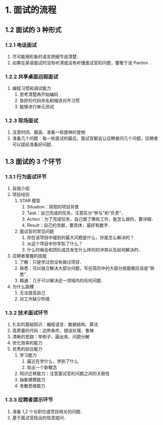 # 1. 面试的流程

## 1.2 面试的 3 种形式

### 1.2.1 电话面试

1. 尽可能用形象的语言把细节说清楚．
2. 如果在英语面试时没有听清或没有听懂面试官的问题，要敢于说 Pardon ．

### 1.2.2 共享桌面远程面试

1. 编程习惯和调试能力
    1. 思考清楚再开始编码
    2. 良好的代码命名和缩进对齐习惯
    3. 能够进行单元测试

### 1.2.3 现场面试

1. 注意时间、服装、准备一些提神的食物
2. 准备几个问题：每一轮面试的最后，面试官都会让应聘者问几个问题，应聘者可以提前准备好问题．

## 1.3 面试的 3 个环节

### 1.3.1 行为面试环节

1. 自我介绍
2. 项目经历
    1. STAR 模型
        1. Situation：简短的项目背景
        2. Task：自己完成的任务，注意区分“参与”和“负责”．
        3. Action：为了完成任务，自己做了哪些工作，是怎么做的，要详细．
        4. Result：自己的贡献，要具体，最好有数字．
    2. 面试官的常见问题
        1. 你在该项目中碰到的最大问题是什么，你是怎么解决的？
        2. 从这个项目中你学到了什么？
        3. 什么时候会和团队成员发生什么样的的冲突以及如何解决的．
3. 应聘者掌握的技能
    1. 了解：只是学过但没有做过项目．
    2. 熟悉：可以独立解决大部分问题，写在简历中的大部分技能都应该是“熟悉”．
    3. 精通：几乎可以解决这一领域内的任何问题．
4. 为什么跳槽
    1. 无法提高自己
    2. 对工作缺少热情

### 1.3.2 技术面试环节

1. 扎实的基础知识：编程语言、数据结构、算法
2. 高质量的代码：边界条件、错误处理、鲁棒
3. 清晰的思路：举例子、画出来、问题分解
4. 优化效率的能力
5. 优秀的综合能力
    1. 学习能力
        1. 最近在学什么，学到了什么
        2. 给出一个新概念
    2. 知识迁移能力：注意面试官的问题之间的关联性
    3. 抽象建模能力
    4. 发散思维能力

### 1.3.3 应聘者提示环节

1. 准备 1,2 个与职位或项目相关的问题．
2. 基于面试官给出的信息提问．

